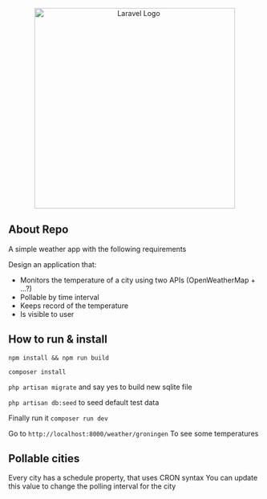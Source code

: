 <p align="center"><a href="https://laravel.com" target="_blank"><img src="https://raw.githubusercontent.com/laravel/art/master/logo-lockup/5%20SVG/2%20CMYK/1%20Full%20Color/laravel-logolockup-cmyk-red.svg" width="400" alt="Laravel Logo"></a></p>

## About Repo

A simple weather app with the following requirements

Design an application that:
- Monitors the temperature of a city using two APIs (OpenWeatherMap + ...?)
- Pollable by time interval
- Keeps record of the temperature
- Is visible to user

## How to run & install

`npm install && npm run build`

`composer install`

`php artisan migrate` and say yes to build new sqlite file

`php artisan db:seed` to seed default test data

Finally run it `composer run dev`

Go to `http://localhost:8000/weather/groningen`
To see some temperatures

## Pollable cities

Every city has a schedule property, that uses CRON syntax
You can update this value to change the polling interval for the city
